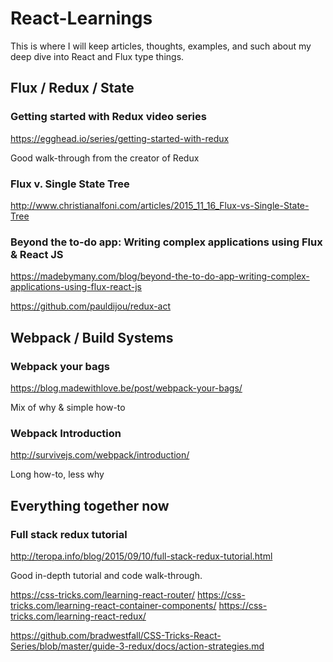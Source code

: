 # React-Learnings
This is where I will keep articles, thoughts, examples, and such about my deep dive into React and Flux type things.

## Flux / Redux / State

### Getting started with Redux video series
https://egghead.io/series/getting-started-with-redux

Good walk-through from the creator of Redux

### Flux v. Single State Tree
http://www.christianalfoni.com/articles/2015_11_16_Flux-vs-Single-State-Tree

### Beyond the to-do app: Writing complex applications using Flux & React JS
https://madebymany.com/blog/beyond-the-to-do-app-writing-complex-applications-using-flux-react-js

https://github.com/pauldijou/redux-act


## Webpack / Build Systems

### Webpack your bags
https://blog.madewithlove.be/post/webpack-your-bags/

Mix of why & simple how-to

### Webpack Introduction
http://survivejs.com/webpack/introduction/

Long how-to, less why


## Everything together now

### Full stack redux tutorial
http://teropa.info/blog/2015/09/10/full-stack-redux-tutorial.html

Good in-depth tutorial and code walk-through.


https://css-tricks.com/learning-react-router/
https://css-tricks.com/learning-react-container-components/
https://css-tricks.com/learning-react-redux/

https://github.com/bradwestfall/CSS-Tricks-React-Series/blob/master/guide-3-redux/docs/action-strategies.md
